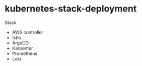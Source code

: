 # kubernetes-stack-deployment

Stack

- AWS controller
- Istio 
- ArgoCD
- Karpenter
- Prometheus
- Loki

